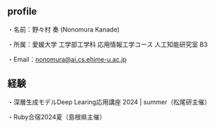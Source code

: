 ## profile
・名前：野々村 奏 (Nonomura Kanade)

・所属：愛媛大学 工学部工学科 応用情報工学コース 人工知能研究室 B3

・Email：nonomura@ai.cs.ehime-u.ac.jp

## 経験
・深層生成モデルDeep Learing応用講座 2024 | summer（松尾研主催）

・Ruby合宿2024夏（島根県主催）
